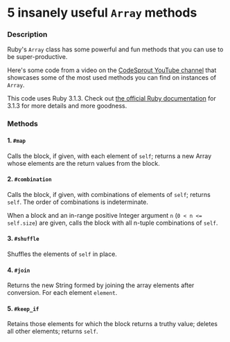 # 5 insanely useful `Array` methods

### Description

Ruby's `Array` class has some powerful and fun methods that you can use to be super-productive.

Here's some code from a video on the [CodeSprout YouTube channel](https://www.youtube.com/@codesprout) that showcases some of the most used methods you can find on instances of `Array`.

This code uses Ruby 3.1.3. Check out [the official Ruby documentation](https://ruby-doc.org/3.1.3/Array.html) for 3.1.3 for more details and more goodness.


### Methods

#### 1. `#map`

Calls the block, if given, with each element of `self`; returns a new Array whose elements are the return values from the block.

#### 2. `#combination`

Calls the block, if given, with combinations of elements of `self`; returns `self`. The order of combinations is indeterminate.

When a block and an in-range positive Integer argument `n` (`0 < n <= self.size`) are given, calls the block with all n-tuple combinations of `self`.

#### 3. `#shuffle`

Shuffles the elements of `self` in place.

#### 4. `#join`

Returns the new String formed by joining the array elements after conversion. For each element `element`.

#### 5. `#keep_if`

Retains those elements for which the block returns a truthy value; deletes all other elements; returns `self`.
